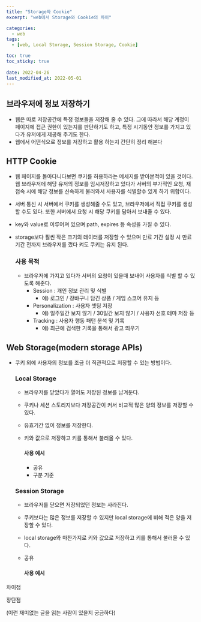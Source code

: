 ```yaml
---
title: "Storage와 Cookie"
excerpt: "web에서 Storage와 Cookie의 차이"

categories:
  - web
tags:
  - [web, Local Storage, Session Storage, Cookie]

toc: true
toc_sticky: true
 
date: 2022-04-26
last_modified_at: 2022-05-01
---
```


## 브라우저에 정보 저장하기 
- 웹은 따로 저장공간에 특정 정보들을 저장해 줄 수 있다. 그에 따라서 해당 계정이 페이지에 접근 권한이 있는지를 판단하기도 하고, 특정 시기동안 정보를 가지고 있다가 유저에게 제공해 주기도 한다.
- 웹에서 어떤식으로 정보를 저장하고 활용 하는지 간단히 정리 해본다

## HTTP Cookie
- 웹 페이지를 돌아다니다보면 쿠키를 허용하라는 메세지를 받아본적이 있을 것이다.
  웹 브라우저에 해당 유저의 정보를 임시저장하고 있다가 서버의 부가적인 요청, 재접속 시에 해당 정보를 신속하게 불러와서 사용자를 식별할수 있게 하기 위함이다.
- 서버 통신 시 서버에서 쿠키를 생성해줄 수도 있고, 브라우저에서 직접 쿠키를 생성할 수도 있다. 또한 서버에서 요청 시 해당 쿠키를 담아서 보내줄 수 있다.
- key와 value로 이루어져 있으며 path, expires 등 속성을 가질 수 있다.
- storage보다 훨씬 작은 크기의 데이터를 저장할 수 있으며 만료 기간 설정 시 만료 기간 전까지 브라우저를 껐다 켜도 쿠키는 유지 된다.

  ### 사용 목적
  - 브라우저에 가지고 있다가 서버의 요청이 있을때 보내어 사용자를 식별 할 수 있도록 해준다.
    - Session : 개인 정보 관리 및 식별
      - 예) 로그인 / 장바구니 담긴 상품 / 게임 스코어 유지 등
    - Personalization : 사용자 셋팅 저장
      - 예) 일주일간 보지 않기 / 30일간 보지 않기 / 사용자 선호 테마 저장 등
    - Tracking : 사용자 행동 패턴 분석 및 기록
      - 예) 최근에 검색한 기록을 통해서 광고 띄우기


<!-- [Cookie Deep Dive](https://developer.mozilla.org/ko/docs/Web/HTTP/Cookies) -->

## Web Storage(modern storage APIs)
- 쿠키 외에 사용자의 정보를 조금 더 직관적으로 저장할 수 있는 방법이다. 

  ### Local Storage
  - 브라우저를 닫았다가 열어도 저장된 정보를 남겨둔다.
  - 쿠키나 세션 스토리지보다 저장공간이 커서 비교적 많은 양의 정보를 저장할 수 있다.
  - 유효기간 없이 정보를 저장한다.
  - 키와 값으로 저장하고 키를 통해서 불러올 수 있다.

    #### 사용 예시
    - 공유
    - 구분 기준


  ### Session Storage
  - 브라우저를 닫으면 저장되었던 정보는 사라진다.
  - 쿠키보다는 많은 정보를 저장할 수 있지만 local storage에 비해 적은 양을 저장할 수 있다.
  - local storage와 마찬가지로 키와 값으로 저장하고 키를 통해서 불러올 수 있다.

  - 공유
    #### 사용 예시



차이점

장단점

(이런 재미없는 글을 읽는 사람이 있을지 궁금하다)